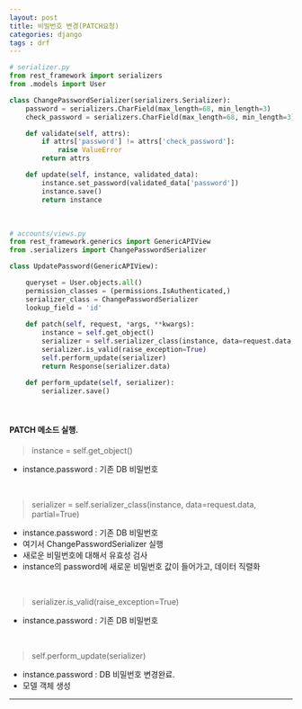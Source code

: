 ```yaml
---
layout: post
title: 비밀번호 변경(PATCH요청)
categories: django
tags : drf  
---
```


```python
# serializer.py
from rest_framework import serializers
from .models import User

class ChangePasswordSerializer(serializers.Serializer):
    password = serializers.CharField(max_length=68, min_length=3)
    check_password = serializers.CharField(max_length=68, min_length=3)

    def validate(self, attrs):
        if attrs['password'] != attrs['check_password']:
            raise ValueError
        return attrs

    def update(self, instance, validated_data):
        instance.set_password(validated_data['password'])
        instance.save()
        return instance
```

<br>

```python
# accounts/views.py
from rest_framework.generics import GenericAPIView
from .serializers import ChangePasswordSerializer

class UpdatePassword(GenericAPIView):

    queryset = User.objects.all()
    permission_classes = (permissions.IsAuthenticated,)
    serializer_class = ChangePasswordSerializer
    lookup_field = 'id'
    
    def patch(self, request, *args, **kwargs):
        instance = self.get_object()
        serializer = self.serializer_class(instance, data=request.data, partial=True)
        serializer.is_valid(raise_exception=True)
        self.perform_update(serializer)
        return Response(serializer.data)

    def perform_update(self, serializer):
        serializer.save()
```

<br>

#### PATCH 메소드 실행.

> instance = self.get_object()

- instance.password : 기존 DB 비밀번호 

<br>

> serializer = self.serializer_class(instance, data=request.data, partial=True)

- instance.password : 기존 DB 비밀번호
- 여기서 ChangePasswordSerializer 실행
- 새로운 비밀번호에 대해서 유효성 검사
- instance의 password에 새로운 비밀번호 값이 들어가고, 데이터 직렬화

<br>

> serializer.is_valid(raise_exception=True)

- instance.password : 기존 DB 비밀번호

<br>

> self.perform_update(serializer)

- instance.password : DB 비밀번호 변경완료.
- 모델 객체 생성

---